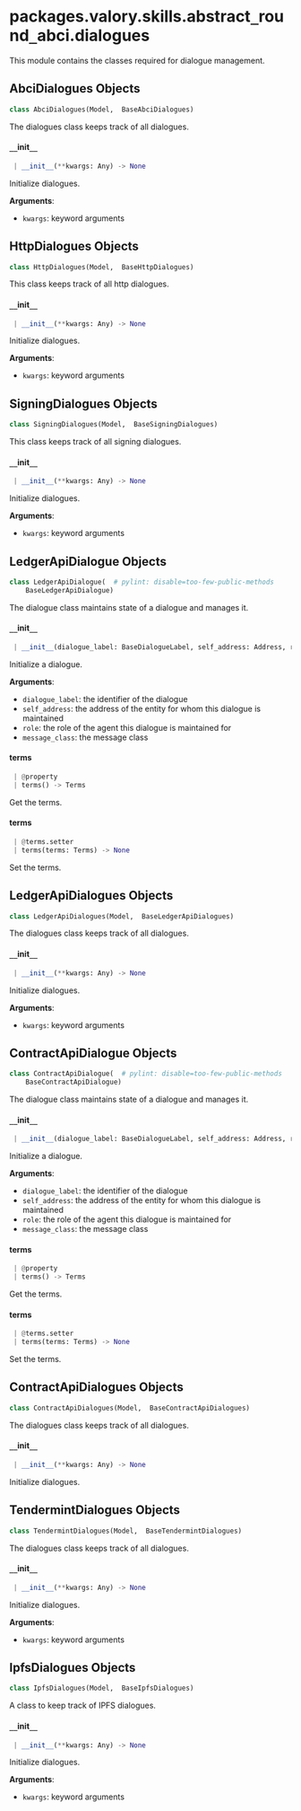 <a name="packages.valory.skills.abstract_round_abci.dialogues"></a>
# packages.valory.skills.abstract`_`round`_`abci.dialogues

This module contains the classes required for dialogue management.

<a name="packages.valory.skills.abstract_round_abci.dialogues.AbciDialogues"></a>
## AbciDialogues Objects

```python
class AbciDialogues(Model,  BaseAbciDialogues)
```

The dialogues class keeps track of all dialogues.

<a name="packages.valory.skills.abstract_round_abci.dialogues.AbciDialogues.__init__"></a>
#### `__`init`__`

```python
 | __init__(**kwargs: Any) -> None
```

Initialize dialogues.

**Arguments**:

- `kwargs`: keyword arguments

<a name="packages.valory.skills.abstract_round_abci.dialogues.HttpDialogues"></a>
## HttpDialogues Objects

```python
class HttpDialogues(Model,  BaseHttpDialogues)
```

This class keeps track of all http dialogues.

<a name="packages.valory.skills.abstract_round_abci.dialogues.HttpDialogues.__init__"></a>
#### `__`init`__`

```python
 | __init__(**kwargs: Any) -> None
```

Initialize dialogues.

**Arguments**:

- `kwargs`: keyword arguments

<a name="packages.valory.skills.abstract_round_abci.dialogues.SigningDialogues"></a>
## SigningDialogues Objects

```python
class SigningDialogues(Model,  BaseSigningDialogues)
```

This class keeps track of all signing dialogues.

<a name="packages.valory.skills.abstract_round_abci.dialogues.SigningDialogues.__init__"></a>
#### `__`init`__`

```python
 | __init__(**kwargs: Any) -> None
```

Initialize dialogues.

**Arguments**:

- `kwargs`: keyword arguments

<a name="packages.valory.skills.abstract_round_abci.dialogues.LedgerApiDialogue"></a>
## LedgerApiDialogue Objects

```python
class LedgerApiDialogue(  # pylint: disable=too-few-public-methods
    BaseLedgerApiDialogue)
```

The dialogue class maintains state of a dialogue and manages it.

<a name="packages.valory.skills.abstract_round_abci.dialogues.LedgerApiDialogue.__init__"></a>
#### `__`init`__`

```python
 | __init__(dialogue_label: BaseDialogueLabel, self_address: Address, role: BaseDialogue.Role, message_class: Type[LedgerApiMessage] = LedgerApiMessage) -> None
```

Initialize a dialogue.

**Arguments**:

- `dialogue_label`: the identifier of the dialogue
- `self_address`: the address of the entity for whom this dialogue is maintained
- `role`: the role of the agent this dialogue is maintained for
- `message_class`: the message class

<a name="packages.valory.skills.abstract_round_abci.dialogues.LedgerApiDialogue.terms"></a>
#### terms

```python
 | @property
 | terms() -> Terms
```

Get the terms.

<a name="packages.valory.skills.abstract_round_abci.dialogues.LedgerApiDialogue.terms"></a>
#### terms

```python
 | @terms.setter
 | terms(terms: Terms) -> None
```

Set the terms.

<a name="packages.valory.skills.abstract_round_abci.dialogues.LedgerApiDialogues"></a>
## LedgerApiDialogues Objects

```python
class LedgerApiDialogues(Model,  BaseLedgerApiDialogues)
```

The dialogues class keeps track of all dialogues.

<a name="packages.valory.skills.abstract_round_abci.dialogues.LedgerApiDialogues.__init__"></a>
#### `__`init`__`

```python
 | __init__(**kwargs: Any) -> None
```

Initialize dialogues.

**Arguments**:

- `kwargs`: keyword arguments

<a name="packages.valory.skills.abstract_round_abci.dialogues.ContractApiDialogue"></a>
## ContractApiDialogue Objects

```python
class ContractApiDialogue(  # pylint: disable=too-few-public-methods
    BaseContractApiDialogue)
```

The dialogue class maintains state of a dialogue and manages it.

<a name="packages.valory.skills.abstract_round_abci.dialogues.ContractApiDialogue.__init__"></a>
#### `__`init`__`

```python
 | __init__(dialogue_label: BaseDialogueLabel, self_address: Address, role: BaseDialogue.Role, message_class: Type[ContractApiMessage] = ContractApiMessage) -> None
```

Initialize a dialogue.

**Arguments**:

- `dialogue_label`: the identifier of the dialogue
- `self_address`: the address of the entity for whom this dialogue is maintained
- `role`: the role of the agent this dialogue is maintained for
- `message_class`: the message class

<a name="packages.valory.skills.abstract_round_abci.dialogues.ContractApiDialogue.terms"></a>
#### terms

```python
 | @property
 | terms() -> Terms
```

Get the terms.

<a name="packages.valory.skills.abstract_round_abci.dialogues.ContractApiDialogue.terms"></a>
#### terms

```python
 | @terms.setter
 | terms(terms: Terms) -> None
```

Set the terms.

<a name="packages.valory.skills.abstract_round_abci.dialogues.ContractApiDialogues"></a>
## ContractApiDialogues Objects

```python
class ContractApiDialogues(Model,  BaseContractApiDialogues)
```

The dialogues class keeps track of all dialogues.

<a name="packages.valory.skills.abstract_round_abci.dialogues.ContractApiDialogues.__init__"></a>
#### `__`init`__`

```python
 | __init__(**kwargs: Any) -> None
```

Initialize dialogues.

<a name="packages.valory.skills.abstract_round_abci.dialogues.TendermintDialogues"></a>
## TendermintDialogues Objects

```python
class TendermintDialogues(Model,  BaseTendermintDialogues)
```

The dialogues class keeps track of all dialogues.

<a name="packages.valory.skills.abstract_round_abci.dialogues.TendermintDialogues.__init__"></a>
#### `__`init`__`

```python
 | __init__(**kwargs: Any) -> None
```

Initialize dialogues.

**Arguments**:

- `kwargs`: keyword arguments

<a name="packages.valory.skills.abstract_round_abci.dialogues.IpfsDialogues"></a>
## IpfsDialogues Objects

```python
class IpfsDialogues(Model,  BaseIpfsDialogues)
```

A class to keep track of IPFS dialogues.

<a name="packages.valory.skills.abstract_round_abci.dialogues.IpfsDialogues.__init__"></a>
#### `__`init`__`

```python
 | __init__(**kwargs: Any) -> None
```

Initialize dialogues.

**Arguments**:

- `kwargs`: keyword arguments

